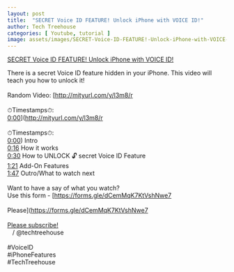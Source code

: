 ```yaml
---
layout: post
title:  "SECRET Voice ID FEATURE! Unlock iPhone with VOICE ID!"
author: Tech Treehouse
categories: [ Youtube, tutorial ]
image: assets/images/SECRET-Voice-ID-FEATURE!-Unlock-iPhone-with-VOICE-ID!.jpg
---
```


[SECRET Voice ID FEATURE! Unlock iPhone with VOICE ID!](https://youtube.com/watch?v=QOR3fpjM0ts)

There is a secret Voice ID feature hidden in your iPhone. This video will teach you how to unlock it!<br><br>Random Video: [http://mityurl.com/y/l3m8/r<br><br>⏱Timestamps⏱:<br>[0:00](https://youtube.com/watch?v=QOR3fpjM0ts&t=0)](http://mityurl.com/y/l3m8/r<br><br>⏱Timestamps⏱:<br>[0:00](https://youtube.com/watch?v=QOR3fpjM0ts&t=0)) Intro<br>[0:16](https://youtube.com/watch?v=QOR3fpjM0ts&t=16) How it works<br>[0:30](https://youtube.com/watch?v=QOR3fpjM0ts&t=30) How to UNLOCK 🔓 secret Voice ID Feature<br>[1:21](https://youtube.com/watch?v=QOR3fpjM0ts&t=81) Add-On Features<br>[1:47](https://youtube.com/watch?v=QOR3fpjM0ts&t=107) Outro/What to watch next<br><br>Want to have a say of what you watch?<br>Use this form - [https://forms.gle/dCemMqK7KtVshNwe7<br><br>Please](https://forms.gle/dCemMqK7KtVshNwe7<br><br>[Please subscribe!](https://youtube.com/techtreehouse/?sub_confirmation=1)<br>   / @techtreehouse  <br><br>#VoiceID<br>#iPhoneFeatures<br>#TechTreehouse
